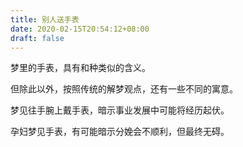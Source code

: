 ```yaml
---
title: 别人送手表
date: 2020-02-15T20:54:12+08:00
draft: false
---
```


梦里的手表，具有和种类似的含义。

但除此以外，按照传统的解梦观点，还有一些不同的寓意。

梦见往手腕上戴手表，暗示事业发展中可能将经历起伏。

孕妇梦见手表，有可能暗示分娩会不顺利，但最终无碍。


